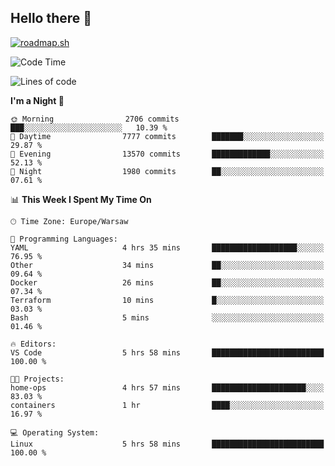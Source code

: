 ## Hello there 👋

[![roadmap.sh](https://roadmap.sh/card/wide/66979ceebf471856f5e911d3?variant=dark)](https://roadmap.sh)

<!--
**vrozaksen/vrozaksen** is a ✨ _special_ ✨ repository because its `README.md` (this file) appears on your GitHub profile.

Here are some ideas to get you started:

- 🔭 I’m currently working on ...
- 🌱 I’m currently learning ...
- 👯 I’m looking to collaborate on ...
- 🤔 I’m looking for help with ...
- 💬 Ask me about ...
- 📫 How to reach me: ...
- 😄 Pronouns: ...
- ⚡ Fun fact: ...
-->

<!--START_SECTION:waka-->
![Code Time](http://img.shields.io/badge/Code%20Time-28%20hrs%2045%20mins-blue)

![Lines of code](https://img.shields.io/badge/From%20Hello%20World%20I%27ve%20Written-1.6%20million%20lines%20of%20code-blue)

**I'm a Night 🦉** 

```text
🌞 Morning                2706 commits        ███░░░░░░░░░░░░░░░░░░░░░░   10.39 % 
🌆 Daytime                7777 commits        ███████░░░░░░░░░░░░░░░░░░   29.87 % 
🌃 Evening                13570 commits       █████████████░░░░░░░░░░░░   52.13 % 
🌙 Night                  1980 commits        ██░░░░░░░░░░░░░░░░░░░░░░░   07.61 % 
```


📊 **This Week I Spent My Time On** 

```text
🕑︎ Time Zone: Europe/Warsaw

💬 Programming Languages: 
YAML                     4 hrs 35 mins       ███████████████████░░░░░░   76.95 % 
Other                    34 mins             ██░░░░░░░░░░░░░░░░░░░░░░░   09.64 % 
Docker                   26 mins             ██░░░░░░░░░░░░░░░░░░░░░░░   07.34 % 
Terraform                10 mins             █░░░░░░░░░░░░░░░░░░░░░░░░   03.03 % 
Bash                     5 mins              ░░░░░░░░░░░░░░░░░░░░░░░░░   01.46 % 

🔥 Editors: 
VS Code                  5 hrs 58 mins       █████████████████████████   100.00 % 

🐱‍💻 Projects: 
home-ops                 4 hrs 57 mins       █████████████████████░░░░   83.03 % 
containers               1 hr                ████░░░░░░░░░░░░░░░░░░░░░   16.97 % 

💻 Operating System: 
Linux                    5 hrs 58 mins       █████████████████████████   100.00 % 
```


<!--END_SECTION:waka-->